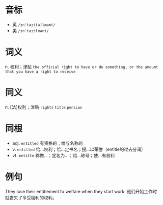 # 音标

- 英 `/ɪn'taɪt(ə)lmənt/`
- 美 `/ɪn'taɪtlmənt/`

# 词义

n. 权利；津贴
`the official right to have or do something, or the amount that you have a right to receive`

# 同义

n. [法]权利；津贴
`rights` `title` `pension`

# 同根

- adj. `entitled` 有资格的；给与名称的
- v. `entitled` 给…权利；给…定书名；授…以荣誉（entitle的过去分词）
- vt. `entitle` 称做…；定名为…；给…称号；使…有权利

# 例句

They lose their entitlement to welfare when they start work.
他们开始工作时就丧失了享受福利的权利。


